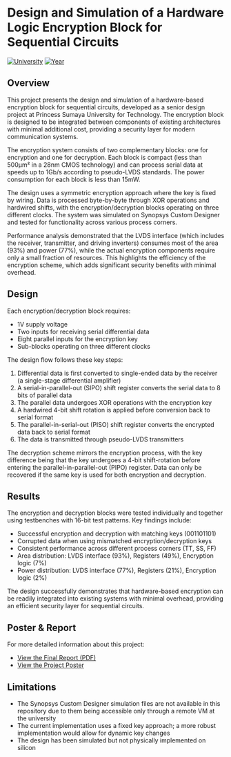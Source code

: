 # Design and Simulation of a Hardware Logic Encryption Block for Sequential Circuits

[![University](https://img.shields.io/badge/University-PSUT-blue)](https://www.psut.edu.jo/en)
[![Year](https://img.shields.io/badge/Year-2019-green)](https://github.com/shirazb/hardware-logic-encryption)

## Overview

This project presents the design and simulation of a hardware-based encryption block for sequential circuits, developed as a senior design project at Princess Sumaya University for Technology. The encryption block is designed to be integrated between components of existing architectures with minimal additional cost, providing a security layer for modern communication systems.

The encryption system consists of two complementary blocks: one for encryption and one for decryption. Each block is compact (less than 500μm² in a 28nm CMOS technology) and can process serial data at speeds up to 1Gb/s according to pseudo-LVDS standards. The power consumption for each block is less than 15mW.

The design uses a symmetric encryption approach where the key is fixed by wiring. Data is processed byte-by-byte through XOR operations and hardwired shifts, with the encryption/decryption blocks operating on three different clocks. The system was simulated on Synopsys Custom Designer and tested for functionality across various process corners.

Performance analysis demonstrated that the LVDS interface (which includes the receiver, transmitter, and driving inverters) consumes most of the area (93%) and power (77%), while the actual encryption components require only a small fraction of resources. This highlights the efficiency of the encryption scheme, which adds significant security benefits with minimal overhead.

## Design

Each encryption/decryption block requires:
- 1V supply voltage
- Two inputs for receiving serial differential data
- Eight parallel inputs for the encryption key
- Sub-blocks operating on three different clocks

The design flow follows these key steps:

1. Differential data is first converted to single-ended data by the receiver (a single-stage differential amplifier)
2. A serial-in-parallel-out (SIPO) shift register converts the serial data to 8 bits of parallel data
3. The parallel data undergoes XOR operations with the encryption key
4. A hardwired 4-bit shift rotation is applied before conversion back to serial format
5. The parallel-in-serial-out (PISO) shift register converts the encrypted data back to serial format
6. The data is transmitted through pseudo-LVDS transmitters

The decryption scheme mirrors the encryption process, with the key difference being that the key undergoes a 4-bit shift-rotation before entering the parallel-in-parallel-out (PIPO) register. Data can only be recovered if the same key is used for both encryption and decryption.

## Results

The encryption and decryption blocks were tested individually and together using testbenches with 16-bit test patterns. Key findings include:

- Successful encryption and decryption with matching keys (001101101)
- Corrupted data when using mismatched encryption/decryption keys
- Consistent performance across different process corners (TT, SS, FF)
- Area distribution: LVDS interface (93%), Registers (49%), Encryption logic (7%)
- Power distribution: LVDS interface (77%), Registers (21%), Encryption logic (2%)

The design successfully demonstrates that hardware-based encryption can be readily integrated into existing systems with minimal overhead, providing an efficient security layer for sequential circuits.

## Poster & Report

For more detailed information about this project:

- [View the Final Report (PDF)](./Final_Report.pdf)
- [View the Project Poster](./Poster.png)

## Limitations

- The Synopsys Custom Designer simulation files are not available in this repository due to them being accessible only through a remote VM at the university
- The current implementation uses a fixed key approach; a more robust implementation would allow for dynamic key changes
- The design has been simulated but not physically implemented on silicon
